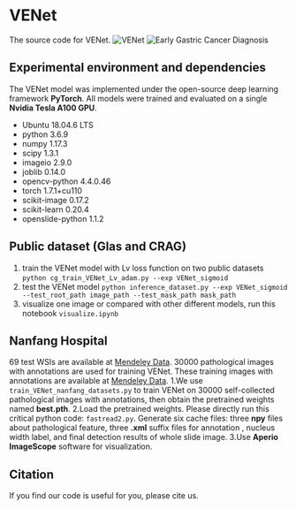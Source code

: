 # VENet
The source code  for VENet. 
![VENet](_figures/VENet_SVM_DL2.png)
![Early Gastric Cancer Diagnosis](_figures/VENet.jpg)
## Experimental environment and dependencies
The VENet model was implemented under the open-source deep learning framework **PyTorch**. All models were trained and evaluated on a single **Nvidia Tesla A100 GPU**.
- Ubuntu 18.04.6 LTS
- python 3.6.9
- numpy                     1.17.3
- scipy                     1.3.1
- imageio                   2.9.0
- joblib                    0.14.0
- opencv-python             4.4.0.46
- torch                     1.7.1+cu110
- scikit-image              0.17.2
- scikit-learn              0.20.4
- openslide-python          1.1.2
## Public dataset (Glas and CRAG)
1. train the VENet model with Lv loss function on two public datasets
`python cg_train_VENet_Lv_adam.py --exp VENet_sigmoid`
2. test the VENet  model
`python inference_dataset.py --exp VENet_sigmoid --test_root_path image_path --test_mask_path mask_path`
3. visualize one image or compared with other different models, run this notebook `visualize.ipynb`
## Nanfang Hospital
69 test WSIs are available at  [Mendeley Data](http://dx.doi.org/10.17632/y8gk8dmf7y.1). 30000 pathological images with annotations are used for training VENet. These training images with annotations are available at [Mendeley Data](http://dx.doi.org/10.17632/mnjxs334pv.1).
1.We use `train_VENet_nanfang_datasets.py` to train VENet on 30000 self-collected pathological images with annotations, then obtain the pretrained weights named **best.pth**.
2.Load the pretrained weights. Please directly run this critical python code: `fastread2.py`. Generate six cache files: three **npy** files about pathological feature, three **.xml**  suffix files for annotation , nucleus width label, and final detection results of whole slide image.
3.Use **Aperio ImageScope** software for visualization.
## Citation
If you find our code is useful for you, please cite us.
